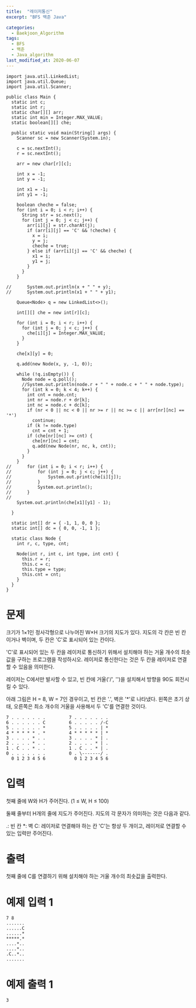 ```yaml
---
title:  "레이저통신"
excerpt: "BFS 백준 Java"

categories:
  - Baekjoon_Algorithm
tags:
  - BFS
  - 백준
  - Java_algorithm
last_modified_at: 2020-06-07
---
```


```
import java.util.LinkedList;
import java.util.Queue;
import java.util.Scanner;

public class Main {
  static int c;
  static int r;
  static char[][] arr;
  static int min = Integer.MAX_VALUE;
  static boolean[][] che;

  public static void main(String[] args) {
    Scanner sc = new Scanner(System.in);

    c = sc.nextInt();
    r = sc.nextInt();

    arr = new char[r][c];

    int x = -1;
    int y = -1;

    int x1 = -1;
    int y1 = -1;

    boolean cheche = false;
    for (int i = 0; i < r; i++) {
      String str = sc.next();
      for (int j = 0; j < c; j++) {
        arr[i][j] = str.charAt(j);
        if (arr[i][j] == 'C' && !cheche) {
          x = i;
          y = j;
          cheche = true;
        } else if (arr[i][j] == 'C' && cheche) {
          x1 = i;
          y1 = j;
        }
      }
    }

//		System.out.println(x + " " + y);
//		System.out.println(x1 + " " + y1);

    Queue<Node> q = new LinkedList<>();

    int[][] che = new int[r][c];

    for (int i = 0; i < r; i++) {
      for (int j = 0; j < c; j++) {
        che[i][j] = Integer.MAX_VALUE;
      }
    }

    che[x][y] = 0;

    q.add(new Node(x, y, -1, 0));

    while (!q.isEmpty()) {
      Node node = q.poll();
      //System.out.println(node.r + " " + node.c + " " + node.type);
      for (int k = 0; k < 4; k++) {
        int cnt = node.cnt;
        int nr = node.r + dr[k];
        int nc = node.c + dc[k];
        if (nr < 0 || nc < 0 || nr >= r || nc >= c || arr[nr][nc] == '*')
          continue;
        if (k != node.type)
          cnt = cnt + 1;
        if (che[nr][nc] >= cnt) {
          che[nr][nc] = cnt;
          q.add(new Node(nr, nc, k, cnt));
        }
      }
    }
//		for (int i = 0; i < r; i++) {
//			for (int j = 0; j < c; j++) {
//				System.out.print(che[i][j]);
//			}
//			System.out.println();
//		}
//
    System.out.println(che[x1][y1] - 1);

  }

  static int[] dr = { -1, 1, 0, 0 };
  static int[] dc = { 0, 0, -1, 1 };

  static class Node {
    int r, c, type, cnt;

    Node(int r, int c, int type, int cnt) {
      this.r = r;
      this.c = c;
      this.type = type;
      this.cnt = cnt;
    }
  }
}
```

# 문제
크기가 1×1인 정사각형으로 나누어진 W×H 크기의 지도가 있다. 지도의 각 칸은 빈 칸이거나 벽이며, 두 칸은 'C'로 표시되어 있는 칸이다.

'C'로 표시되어 있는 두 칸을 레이저로 통신하기 위해서 설치해야 하는 거울 개수의 최솟값을 구하는 프로그램을 작성하시오. 레이저로 통신한다는 것은 두 칸을 레이저로 연결할 수 있음을 의미한다.

레이저는 C에서만 발사할 수 있고, 빈 칸에 거울('/', '\')을 설치해서 방향을 90도 회전시킬 수 있다. 

아래 그림은 H = 8, W = 7인 경우이고, 빈 칸은 '.', 벽은 '*'로 나타냈다. 왼쪽은 초기 상태, 오른쪽은 최소 개수의 거울을 사용해서 두 'C'를 연결한 것이다.
```
7 . . . . . . .         7 . . . . . . .
6 . . . . . . C         6 . . . . . /-C
5 . . . . . . *         5 . . . . . | *
4 * * * * * . *         4 * * * * * | *
3 . . . . * . .         3 . . . . * | .
2 . . . . * . .         2 . . . . * | .
1 . C . . * . .         1 . C . . * | .
0 . . . . . . .         0 . \-------/ .
  0 1 2 3 4 5 6           0 1 2 3 4 5 6
```

# 입력
첫째 줄에 W와 H가 주어진다. (1 ≤ W, H ≤ 100)

둘째 줄부터 H개의 줄에 지도가 주어진다. 지도의 각 문자가 의미하는 것은 다음과 같다.

.: 빈 칸
*: 벽
C: 레이저로 연결해야 하는 칸
'C'는 항상 두 개이고, 레이저로 연결할 수 있는 입력만 주어진다.

# 출력
첫째 줄에 C를 연결하기 위해 설치해야 하는 거울 개수의 최솟값을 출력한다.

# 예제 입력 1 

```
7 8
.......
......C
......*
*****.*
....*..
....*..
.C..*..
.......
```

# 예제 출력 1 

```
3
```
